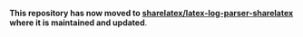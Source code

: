 **This repository has now moved to [sharelatex/latex-log-parser-sharelatex](https://github.com/sharelatex/latex-log-parser-sharelatex) where it is maintained and updated**.

